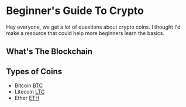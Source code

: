 # Beginner's Guide To Crypto

Hey everyone, we get a lot of questions about crypto coins. I thought I'd make a resource that could help more beginners learn the basics.

## What's The Blockchain

## Types of Coins

- Bitcoin [BTC](linktosomewhere)
- Litecoin [LTC](link.co)
- Ether [ETH](link.com)